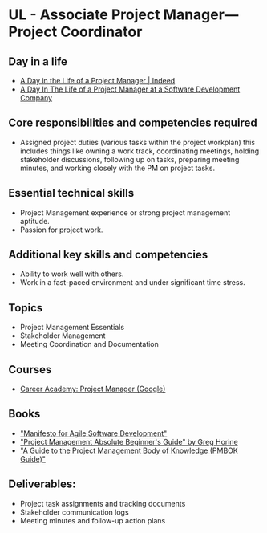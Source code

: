 # UL - Associate Project Manager—Project Coordinator

## Day in a life

- [A Day in the Life of a Project Manager | Indeed](https://www.youtube.com/watch?v=AzQ3Xso7sLA&ab_channel=Indeed)
- [A Day In The Life of a Project Manager at a Software Development Company](https://www.youtube.com/watch?v=ErAscQ5XzJU&ab_channel=SilverchipLtd)

## Core responsibilities and competencies required

- Assigned project duties (various tasks within the project workplan) this includes things like owning a work track, coordinating meetings, holding stakeholder discussions, following up on tasks, preparing meeting minutes, and working closely with the PM on project tasks.

## Essential technical skills

- Project Management experience or strong project management aptitude.
- Passion for project work.

## Additional key skills and competencies

- Ability to work well with others.
- Work in a fast-paced environment and under significant time stress.

## Topics

- Project Management Essentials
- Stakeholder Management
- Meeting Coordination and Documentation

## Courses

- [Career Academy: Project Manager (Google)](https://www.coursera.org/programs/google-learning-program-82l5n/professional-certificates/google-project-management?source=share&collectionId=fa691)

## Books

- ["Manifesto for Agile Software Development"](https://agilemanifesto.org/)
- ["Project Management Absolute Beginner's Guide" by Greg Horine](https://www.amazon.com/Project-Management-Absolute-Beginners-Guide/dp/0789756757)
- ["A Guide to the Project Management Body of Knowledge (PMBOK Guide)"](https://en.wikipedia.org/wiki/Project_Management_Body_of_Knowledge)

## Deliverables:

- Project task assignments and tracking documents
- Stakeholder communication logs
- Meeting minutes and follow-up action plans